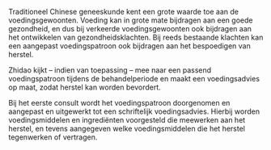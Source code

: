 Traditioneel Chinese geneeskunde kent een grote waarde toe aan de voedingsgewoonten. Voeding kan in grote mate bijdragen aan een goede gezondheid, en dus bij verkeerde voedingsgewoonten ook bijdragen aan het ontwikkelen van gezondheidsklachten. Bij reeds bestaande klachten kan een aangepast voedingspatroon ook bijdragen aan het bespoedigen van herstel.

Zhidao kijkt – indien van toepassing – mee naar een passend voedingspatroon tijdens de behandelperiode en maakt een voedingsadvies op maat, zodat herstel kan worden bevordert.

Bij het eerste consult wordt het voedingspatroon doorgenomen en aangepast en uitgewerkt tot een schriftelijk voedingsadvies. Hierbij worden voedingsmiddelen en ingrediënten voorgesteld die meewerken aan het herstel, en tevens aangegeven welke voedingsmiddelen die het herstel tegenwerken of vertragen.